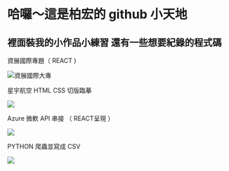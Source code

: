 # 哈囉～這是柏宏的 github 小天地

## 裡面裝我的小作品小練習 還有一些想要紀錄的程式碼

<p>資展國際專題（ REACT )</p>
<img src="https://www.cakeresume.com/cdn-cgi/image/fit=scale-down,format=auto,w=828/https://images.cakeresume.com/P5AW4/bh20511/bad8ffbf-1edb-49ee-9387-afeb9e1ed6ad.png" alt="資展國際大專"/>
<br/>

<p>星宇航空 HTML CSS 切版臨摹</p>

<img src="https://www.cakeresume.com/cdn-cgi/image/fit=scale-down,format=auto,w=828/https://images.cakeresume.com/P5AW4/bh20511/2f21c069-ac6e-429f-9039-5294ffb85d6a.jpeg"/>
<br/>

<p>Azure 微軟 API 串接 （ REACT呈現 ）</p>

<img src="https://www.cakeresume.com/cdn-cgi/image/fit=scale-down,format=auto,w=828/https://images.cakeresume.com/P5AW4/bh20511/211178b6-058a-4c7a-919e-194b10a2cc50.png"/>
<br/>

<p> PYTHON 爬蟲並寫成 CSV </p>

<img src="https://www.cakeresume.com/cdn-cgi/image/fit=scale-down,format=auto,w=828/https://images.cakeresume.com/P5AW4/bh20511/be09f9cf-290d-40c2-bc33-4b5e51bf34f7.jpg"/>
